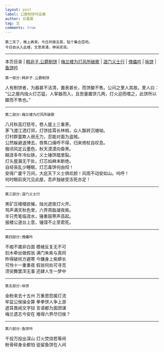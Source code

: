 ```yaml
---
layout: post
label: 公爵制饼作品集
author: 日暮夏
tag: 文
comments: true
---
```

    
    第二天了，晚上再来。今日共做五首，贴个集合层吧。
    今日自从入此楼，文思泉涌，神采奕奕。

---

本页目录 \| [韩非子.公爵制饼](#dxjje)  \| [梅兰楼为灯风所破歌](#dxjja)  \| [涯门义士行](#dxjjb)  \| [傀儡吟](#dxjjc)  \| [咏饼](#dxjjd)  \| [鱼饼吟](#dxjjf) 

<a class="anchor" name="dxjje"></a>  

    第一部分:韩非子.公爵制饼
    
人有制饼者，为器甚不洁清，置表甚长，而饼酸不售。公问之里人其故。里人曰： “公之屋内烛火灯芯猛，人挈器而入，且思量置饼几两，灯火迎而噬之，此饼所以酸而不售也。”

---

<a class="anchor" name="dxjja"></a>    

    第二部分:梅兰楼为灯风所破歌

八月秋高灯怒号，卷人屋上三重茅。
<br>茅飞渡江洒灯郊，灯饼挂罥长林梢，众人飘转沉塘坳。
<br>灯村群童欺人弱无力，忍能对面为盗贼。
<br>公然躲避退博去，唇焦口燥呼不得，归来倚杖自叹息。
<br>俄顷风定云墨色，秋天漠漠向昏黑。 
<br>糊涯多年冷似铁，义士锤饼踏里裂。
<br>灯头屋漏无干处，灯芯如麻未断绝。
<br>自经丧乱少睡眠，灯芯毒饼何由彻！
<br>安得广厦千万间，大庇天下义士俱欢颜！风雨不动安如山。呜呼！
<br>何时眼前突兀见此屋，吾庐独破受冻死亦足！

---

<a class="anchor" name="dxjjb"></a>    

    第三部分:涯门义士行

黑矿压楼楼欲摧，烛光遮夜灯火开。
<br>骂声满天秋色里，六界燕脂凝夜紫。
<br>半只秃笔临涯水，锤重鼓寒声高起。
<br>报楼公道台上意，锤馍不止至君死。

---

<a class="anchor" name="dxjjc"></a>    

    第四部分:傀儡吟

不痴不聋非白面 模棱反复无不可
<br>刻木牵丝做假翁 满门朱紫与真同
<br>昨得破袄方避寒 今嫌身上紫蟒长
<br>可怜十一重重夜 假翁何处可寻觅 
<br>须臾舞罢浑无事 还肆人生一梦中

---

<a class="anchor" name="dxjjd"></a>    

    第五部分:咏饼

金粉来去十五州 万重恩怨属灯流
<br>牢盆公侯操全算 拳拳饼人争上游
<br>遮耳畏闻文字狱 言语都为面团谋
<br>梅兰遗志今安在 难得六界尽归侯？

---

<a class="anchor" name="dxjjf"></a>    

    第六部分:鱼饼吟

千投万投出深山 灯火焚烧若等闲
<br>粉骨碎身全都怕 徒留鱼饼在人间 